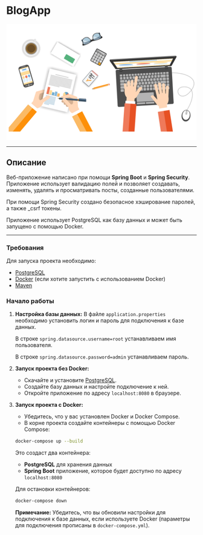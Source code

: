 # BlogApp
![Главная картинка](readme_assets/titleGif.gif)

---
## Описание
Веб-приложение написано при помощи **Spring Boot** и **Spring Security**.
Приложение использует валидацию полей и позволяет создавать, изменять, удалять и просматривать посты, созданные пользователями.

При помощи Spring Security создано безопасное хэширование паролей, а также _csrf токены.

Приложение использует PostgreSQL как базу данных и может быть запущено с помощью Docker.

<hr>

### Требования
Для запуска проекта необходимо:
- [PostgreSQL](https://www.postgresql.org/download/)
- [Docker](https://www.docker.com/products/docker-desktop) (если хотите запустить с использованием Docker)
- [Maven](https://maven.apache.org/download.cgi)

### Начало работы
1. **Настройка базы данных:**
    В файле ``application.properties`` необходимо установить логин и пароль для подключения к базе данных.

    В строке ``spring.datasource.username=root`` устанавливаем имя пользователя.

    В строке ``spring.datasource.password=admin`` устанавливаем пароль.

2. **Запуск проекта без Docker:**
    - Скачайте и установите [PostgreSQL](https://www.postgresql.org/download/).
    - Создайте базу данных и настройте подключение к ней.
    - Откройте приложение по адресу `localhost:8080` в браузере.

3. **Запуск проекта с Docker:**
    - Убедитесь, что у вас установлен Docker и Docker Compose.
    - В корне проекта создайте контейнеры с помощью Docker Compose:
    ```bash
    docker-compose up --build
    ```
    Это создаст два контейнера:
    - **PostgreSQL** для хранения данных
    - **Spring Boot** приложение, которое будет доступно по адресу `localhost:8080`

    Для остановки контейнеров:
    ```bash
    docker-compose down
    ```

    **Примечание:** Убедитесь, что вы обновили настройки для подключения к базе данных, если используете Docker (параметры для подключения прописаны в `docker-compose.yml`).
